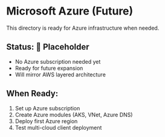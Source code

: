 # Microsoft Azure (Future)

This directory is ready for Azure infrastructure when needed.

## Status: 🔮 Placeholder
- No Azure subscription needed yet
- Ready for future expansion  
- Will mirror AWS layered architecture

## When Ready:
1. Set up Azure subscription
2. Create Azure modules (AKS, VNet, Azure DNS)
3. Deploy first Azure region
4. Test multi-cloud client deployment
